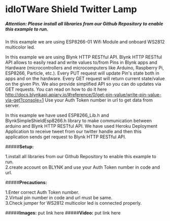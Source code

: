 # **idIoTWare Shield Twitter Lamp**                                    
##### **Attention: Please install all libraries from our Github Repository to enable this example to run.**
    
In this example we are using ESP8266-01 Wifi Module  and onboard WS2812 multicolor led.

In this example we are using Blynk HTTP RESTful API. 
Blynk HTTP RESTful API allows to easily read and write values to/from Pins in Blynk apps and 
Hardware (microcontrollers and microcomputers like Arduino, Raspberry Pi, ESP8266, Particle, etc.).
Every PUT request will update Pin's state both in apps and on the hardware. Every GET request will 
return current state/value on the given Pin. We also provide simplified API so you can do updates via GET requests.
You can read on how to do it here http://docs.blynkapi.apiary.io/#reference/0/get-pin-value/write-pin-value-via-get?console=1
Use your Auth Token number in url to get data from server.

In this example we have used ESP8266_Lib.h and BlynkSimpleShieldEsp8266.h  library to make communication between arduino
and Blynk HTTP RESTful API. We have used Heroku Deployment Application to receive tweet from our twitter handle and then this application sends get request to Blynk HTTP RESTful API.  

#####**Setup:**                                                          

1.install all libraries from our Github Repository to enable this example to run.                                   
2.create account on BLYNK and use your Auth Token number in code and url.                                                      

#####**Precautions:**

1.Enter correct Auth Token number.                                                                                        
2.Virtual pin number in code and url must be same.                                                                            
3.Check jumper for WS2812 multicolor led is connected properly.                                                 

#####**Images:** put link here
#####**Video:**  put link here
